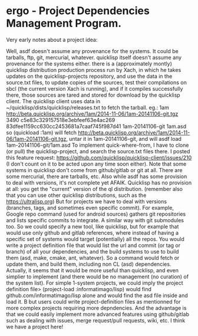 # ergo - Project Dependencies Management Program.

Very early notes about a project idea:

Well, asdf doesn't assume any provenance for the systems. It could be tarballs, ftp, git, mercurial, whatever.
quicklisp itself doesn't assume any provenance for the systems either.
there is a (approximately montly) quicklisp distribution production process run by Xach, in which he takes updates on the quicklisp-projects repository, and use the data in the source.txt files, to update copies of the sources, test their compilations on sbcl (the current version Xach is running), and if it compiles successfully there, those sources are tared and  stored for download by the quicklisp client.
The quicklisp client uses data in ~/quicklisp/dists/quicklisp/releases.txt to fetch the tarball.
eg.: 1am http://beta.quicklisp.org/archive/1am/2014-11-06/1am-20141106-git.tgz 3490 c5e83c329157518e3ebfeef63e4ac269 83dfee1159cc630cc2453681a7caaf745f987d41 1am-20141106-git 1am.asd
so (quickload :1am) will fetch http://beta.quicklisp.org/archive/1am/2014-11-06/1am-20141106-git.tgz, untar it in 1am-20141106-git, and will asdf load 1am-20141106-git/1am.asd
To implement quick-where-from, I have to clone (or pull) the quicklisp-project, and search the source.txt files there.
I posted this feature request: https://github.com/quicklisp/quicklisp-client/issues/210 (I don't count on it to be acted upon any time soon either).
Note that some systems in quicklisp don't come from github/gitlab or git at all. There are some mercurial, there are tarballs, etc.
Also while asdf has some provision to deal with versions, it's not complete yet AFAIK. Quicklisp has no provision at all: you get the "current" version of the ql distribution.
(remember also that you can use other quicklisp distributions, such as the https://ultralisp.org)
But for projects we have to deal with versions (branches, tags, and sometimes even specific commit).
For example, Google repo command (used for android sources) gathers git repositories and lists specific commits to integrate.
A similar way with git submodules too.
So we could specify a new tool, like quicklisp, but for example that would use only github and gitlab references, where instead of having a specific set of systems would target (potentially) all the repos. You would write a project definition file that would list the url and commit (or tag or branch) of all your dependencies, and the build systems to use to build them (asd, make, cmake, ant, whatever).  So a command would fetch or
update them, and build them, including non CL (asd) dependencies.
Actually, it seems that it would be more useful than quicklisp, and even simplier to implement (and there would be no management (no curation) of the system list).  For simple 1-system projects, we could imply the project definition file>  (project-load :informatimago/lisp) would find github.com/informatimago/lisp alone and would find the asd file inside and load it.  B
but users could write project-definition files as mentionned for more complex projects requiring more depndencies.
And the advantage is that we could easily implement more advanced features using github/gitlab such as dealing with issues, merge request/pull requests, wiki, etc.
I think we have a project here!

